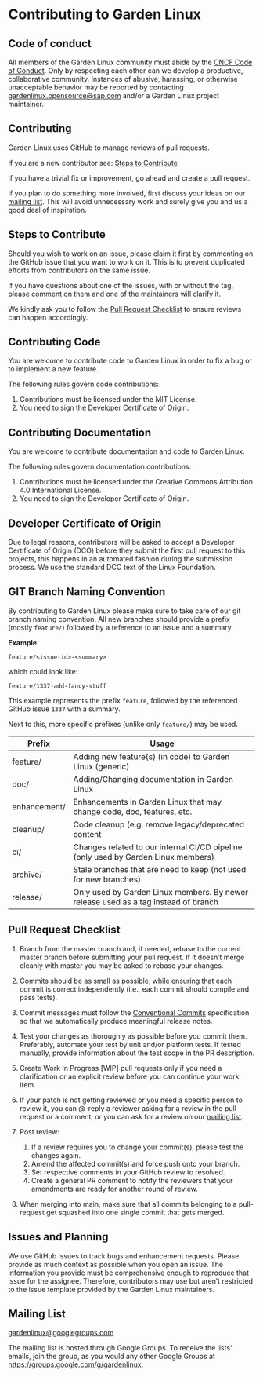 # Contributing to Garden Linux

## Code of conduct

All members of the Garden Linux community must abide by the [CNCF Code of Conduct](https://github.com/cncf/foundation/blob/master/code-of-conduct.md). Only by respecting each other can we develop a productive, collaborative community. Instances of abusive, harassing, or otherwise unacceptable behavior may be reported by contacting gardenlinux.opensource@sap.com and/or a Garden Linux project maintainer.

## Contributing

Garden Linux uses GitHub to manage reviews of pull requests.

If you are a new contributor see: [Steps to Contribute](#Steps-to-Contribute)

If you have a trivial fix or improvement, go ahead and create a pull request.

If you plan to do something more involved, first discuss your ideas on our [mailing list](#Mailing-List). This will avoid unnecessary work and surely give you and us a good deal of inspiration.

## Steps to Contribute

Should you wish to work on an issue, please claim it first by commenting on the GitHub issue that you want to work on it. This is to prevent duplicated efforts from contributors on the same issue.

If you have questions about one of the issues, with or without the tag, please comment on them and one of the maintainers will clarify it.

We kindly ask you to follow the [Pull Request Checklist](#Pull-Request-Checklist) to ensure reviews can happen accordingly.

## Contributing Code

You are welcome to contribute code to Garden Linux in order to fix a bug or to implement a new feature.

The following rules govern code contributions:

1. Contributions must be licensed under the MIT License.
1. You need to sign the Developer Certificate of Origin.

## Contributing Documentation

You are welcome to contribute documentation and code to Garden Linux.

The following rules govern documentation contributions:

1. Contributions must be licensed under the Creative Commons Attribution 4.0 International License.
1. You need to sign the Developer Certificate of Origin.

## Developer Certificate of Origin

Due to legal reasons, contributors will be asked to accept a Developer Certificate of Origin (DCO) before they submit the first pull request to this projects, this happens in an automated fashion during the submission process. We use the standard DCO text of the Linux Foundation.

## GIT Branch Naming Convention

By contributing to Garden Linux please make sure to take care of our git branch naming convention. All new branches should provide a prefix (mostly `feature/`) followed by a reference to an issue and a summary.

**Example**:

`feature/<issue-id>-<summary>`

which could look like:

`feature/1337-add-fancy-stuff`

This example represents the prefix `feature`, followed by the referenced GitHub issue `1337` with a summary.

Next to this, more specific prefixes (unlike only `feature/`) may be used.

| Prefix | Usage |
|---|---|
| feature/ | Adding new feature(s) (in code) to Garden Linux (generic) |
| doc/ | Adding/Changing documentation in Garden Linux |
| enhancement/ | Enhancements in Garden Linux that may change code, doc, features, etc. |
| cleanup/ | Code cleanup (e.g. remove legacy/deprecated content |
| ci/ | Changes related to our internal CI/CD pipeline (only used by Garden Linux members) |
| archive/ | Stale branches that are need to keep (not used for new branches) |
| release/ | Only used by Garden Linux members. By newer release used as a tag instead of branch |


## Pull Request Checklist

1. Branch from the master branch and, if needed, rebase to the current master branch before submitting your pull request. If it doesn’t merge cleanly with master you may be asked to rebase your changes.

1. Commits should be as small as possible, while ensuring that each commit is correct independently (i.e., each commit should compile and pass tests).

1. Commit messages must follow the [Conventional Commits](https://www.conventionalcommits.org/en/v1.0.0/) specification so that we automatically produce meaningful release notes.

1. Test your changes as thoroughly as possible before you commit them. Preferably, automate your test by unit and/or platform tests. If tested manually, provide information about the test scope in the PR description.

1. Create Work In Progress [WIP] pull requests only if you need a clarification or an explicit review before you can continue your work item.

1. If your patch is not getting reviewed or you need a specific person to review it, you can @-reply a reviewer asking for a review in the pull request or a comment, or you can ask for a review on our [mailing list](#Mailing-List).

1. Post review:

    1. If a review requires you to change your commit(s), please test the changes again.
    1. Amend the affected commit(s) and force push onto your branch.
    1. Set respective comments in your GitHub review to resolved.
    1. Create a general PR comment to notify the reviewers that your amendments are ready for another round of review.

1. When merging into main, make sure that all commits belonging to a pull-request get squashed into one single commit that gets merged.

## Issues and Planning

We use GitHub issues to track bugs and enhancement requests. Please provide as much context as possible when you open an issue. The information you provide must be comprehensive enough to reproduce that issue for the assignee. Therefore, contributors may use but aren’t restricted to the issue template provided by the Garden Linux maintainers.

## Mailing List

gardenlinux@googlegroups.com

The mailing list is hosted through Google Groups. To receive the lists' emails, join the group, as you would any other Google Groups at https://groups.google.com/g/gardenlinux.
